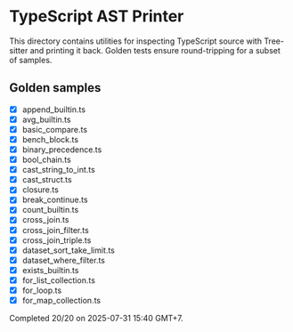 # TypeScript AST Printer

This directory contains utilities for inspecting TypeScript source with Tree-sitter
and printing it back. Golden tests ensure round-tripping for a subset of samples.

## Golden samples

- [x] append_builtin.ts
- [x] avg_builtin.ts
- [x] basic_compare.ts
- [x] bench_block.ts
- [x] binary_precedence.ts
- [x] bool_chain.ts
- [x] cast_string_to_int.ts
- [x] cast_struct.ts
- [x] closure.ts
- [x] break_continue.ts
- [x] count_builtin.ts
- [x] cross_join.ts
- [x] cross_join_filter.ts
- [x] cross_join_triple.ts
- [x] dataset_sort_take_limit.ts
- [x] dataset_where_filter.ts
- [x] exists_builtin.ts
- [x] for_list_collection.ts
- [x] for_loop.ts
- [x] for_map_collection.ts

Completed 20/20 on 2025-07-31 15:40 GMT+7.

